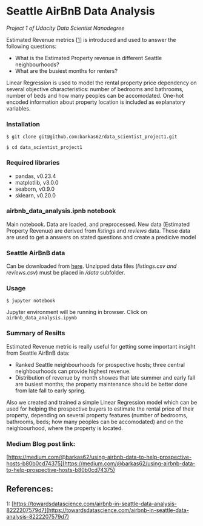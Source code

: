 # Seattle AirBnB Data Analysis

_Project 1 of Udacity Data Scientist Nanodegree_ 

Estimated Revenue metrics [[1](https://towardsdatascience.com/airbnb-in-seattle-data-analysis-8222207579d7)] is introduced and used to answer the following questions:
- What is the Estimated Property revenue in different Seattle neighbourhoods?
- What are the busiest months for renters?

Linear Regression is used to model the rental property price dependency on several objective characteristics:
number of bedrooms and bathrooms, number of beds and how many peoples can be accomodated.
One-hot encoded information about property location is included as explanatory variables. 

### Installation
`$ git clone git@github.com:barkas62/data_scientist_project1.git`

`$ cd data_scientist_project1`

### Required libraries 
- pandas, v0.23.4
- matplotlib, v3.0.0
- seaborn, v0.9.0
- sklearn, v0.20.0

### airbnb_data_analysis.ipnb notebook

Main notebook. Data are loaded, and preprocessed.
New data (Estimated Property Revenue) are derived from *listings* and *reviews* data.
These data are used to get a answers on stated questions and create a predicive model

### Seattle AirBnB data

Can be downloaded from [here](https://www.kaggle.com/airbnb/seattle).
Unzipped data files (*listings.csv and reviews.csv*) must be placed in */data* subfolder.

### Usage
`$ jupyter notebook`

Jupyter environment will be running in browser. Click on `airbnb_data_analysis.ipynb`

### Summary of Resilts

Estimated Revenue metric is really useful for getting some important insight from Seattle AirBnB data:

- Ranked Seattle neighbourhoods for prospective hosts; three central neighbourhoods can provide highest revenue. 
- Distribution of revenue by month showes that late summer and early fall are busiest months; the property maintenance should be better done from late fall to early spring.   

Also we created and trained a simple Linear Regression model which can be used for helping the prospective buyers to estimate the rental price of their property, depending on several property features (number of bedrooms, bathrooms, beds; how many peoples can be accomodated) and on the neighbourhood, where the property is located.
 
 ### Medium Blog post link:
 
 [https://medium.com/@barkas62/using-airbnb-data-to-help-prospective-hosts-b80b0cd74375](https://medium.com/@barkas62/using-airbnb-data-to-help-prospective-hosts-b80b0cd74375)
 
## References:

1: [https://towardsdatascience.com/airbnb-in-seattle-data-analysis-8222207579d7](https://towardsdatascience.com/airbnb-in-seattle-data-analysis-8222207579d7)
